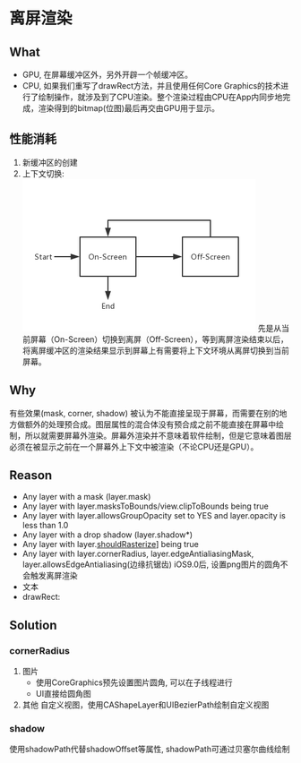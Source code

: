 #  离屏渲染
## What
* GPU, 在屏幕缓冲区外，另外开辟一个帧缓冲区。
* CPU, 如果我们重写了drawRect方法，并且使用任何Core Graphics的技术进行了绘制操作，就涉及到了CPU渲染。整个渲染过程由CPU在App内同步地完成，渲染得到的bitmap(位图)最后再交由GPU用于显示。
## 性能消耗
1. 新缓冲区的创建
2. 上下文切换: 
![context](/context.png)
先是从当前屏幕（On-Screen）切换到离屏（Off-Screen），等到离屏渲染结束以后，将离屏缓冲区的渲染结果显示到屏幕上有需要将上下文环境从离屏切换到当前屏幕。
## Why
有些效果(mask, corner, shadow) 被认为不能直接呈现于屏幕，而需要在别的地方做额外的处理预合成。图层属性的混合体没有预合成之前不能直接在屏幕中绘制，所以就需要屏幕外渲染。屏幕外渲染并不意味着软件绘制，但是它意味着图层必须在被显示之前在一个屏幕外上下文中被渲染（不论CPU还是GPU）。
## Reason
* Any layer with a mask (layer.mask)
* Any layer with layer.masksToBounds/view.clipToBounds being true
* Any layer with layer.allowsGroupOpacity set to YES and layer.opacity is less than 1.0
* Any layer with a drop shadow (layer.shadow*)
* Any layer with layer.[shouldRasterize](/shouldRasterize.md)] being true
* Any layer with layer.cornerRadius, layer.edgeAntialiasingMask, layer.allowsEdgeAntialiasing(边缘抗锯齿)
iOS9.0后, 设置png图片的圆角不会触发离屏渲染
* 文本
* drawRect:
## Solution
### cornerRadius
1. 图片
   * 使用CoreGraphics预先设置图片圆角, 可以在子线程进行
   * UI直接给圆角图
2. 其他
   自定义视图，使用CAShapeLayer和UIBezierPath绘制自定义视图
### shadow
使用shadowPath代替shadowOffset等属性, shadowPath可通过贝塞尔曲线绘制

